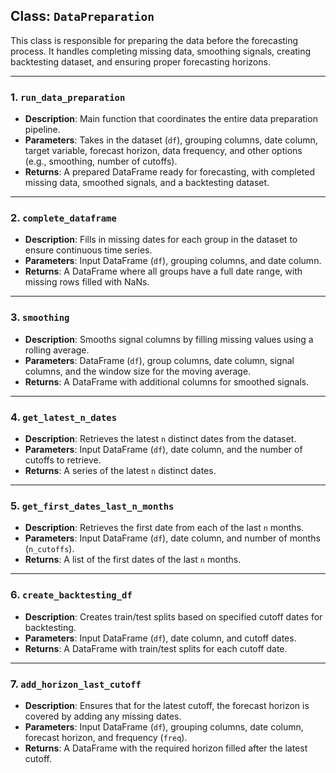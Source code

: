## Class: `DataPreparation`

This class is responsible for preparing the data before the forecasting process. It handles completing missing data, smoothing signals, creating backtesting dataset, and ensuring proper forecasting horizons.

---

### 1. `run_data_preparation`

- **Description**: Main function that coordinates the entire data preparation pipeline.
- **Parameters**: Takes in the dataset (`df`), grouping columns, date column, target variable, forecast horizon, data frequency, and other options (e.g., smoothing, number of cutoffs).
- **Returns**: A prepared DataFrame ready for forecasting, with completed missing data, smoothed signals, and a backtesting dataset.

---

### 2. `complete_dataframe`

- **Description**: Fills in missing dates for each group in the dataset to ensure continuous time series.
- **Parameters**: Input DataFrame (`df`), grouping columns, and date column.
- **Returns**: A DataFrame where all groups have a full date range, with missing rows filled with NaNs.

---

### 3. `smoothing`

- **Description**: Smooths signal columns by filling missing values using a rolling average.
- **Parameters**: DataFrame (`df`), group columns, date column, signal columns, and the window size for the moving average.
- **Returns**: A DataFrame with additional columns for smoothed signals.

---

### 4. `get_latest_n_dates`

- **Description**: Retrieves the latest `n` distinct dates from the dataset.
- **Parameters**: Input DataFrame (`df`), date column, and the number of cutoffs to retrieve.
- **Returns**: A series of the latest `n` distinct dates.

---

### 5. `get_first_dates_last_n_months`

- **Description**: Retrieves the first date from each of the last `n` months.
- **Parameters**: Input DataFrame (`df`), date column, and number of months (`n_cutoffs`).
- **Returns**: A list of the first dates of the last `n` months.

---

### 6. `create_backtesting_df`

- **Description**: Creates train/test splits based on specified cutoff dates for backtesting.
- **Parameters**: Input DataFrame (`df`), date column, and cutoff dates.
- **Returns**: A DataFrame with train/test splits for each cutoff date.

---

### 7. `add_horizon_last_cutoff`

- **Description**: Ensures that for the latest cutoff, the forecast horizon is covered by adding any missing dates.
- **Parameters**: Input DataFrame (`df`), grouping columns, date column, forecast horizon, and frequency (`freq`).
- **Returns**: A DataFrame with the required horizon filled after the latest cutoff.
